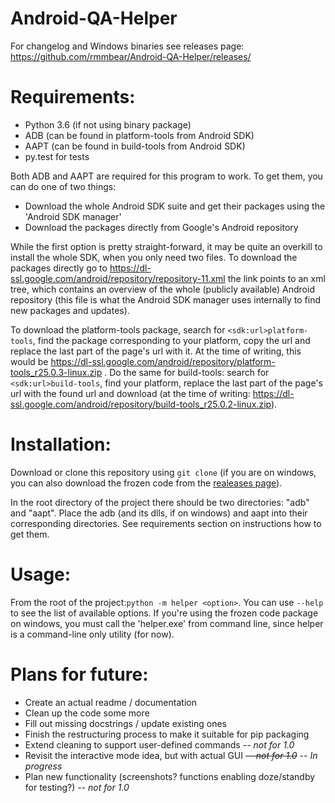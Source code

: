# Android-QA-Helper
For changelog and Windows binaries see releases page: https://github.com/rmmbear/Android-QA-Helper/releases/

# Requirements:
- Python 3.6 (if not using binary package)
- ADB (can be found in platform-tools from Android SDK)
- AAPT (can be found in build-tools from Android SDK)
- py.test for tests

Both ADB and AAPT are required for this program to work. To get them, you can do one of two things:
- Download the whole Android SDK suite and get their packages using the 'Android SDK manager'
- Download the packages directly from Google's Android repository

While the first option is pretty straight-forward, it may be quite an overkill to install the whole SDK, when you only need two files. To download the packages directly go to https://dl-ssl.google.com/android/repository/repository-11.xml the link points to an xml tree, which contains an overview of the whole (publicly available) Android repository (this file is what the Android SDK manager uses internally to find new packages and updates).

To download the platform-tools package, search for ```<sdk:url>platform-tools```, find the package corresponding to your platform, copy the url and replace the last part of the page's url with it. At the time of writing, this would be https://dl-ssl.google.com/android/repository/platform-tools_r25.0.3-linux.zip .
Do the same for build-tools: search for ```<sdk:url>build-tools```, find your platform, replace the last part of the page's url with the found url and download (at the time of writing: https://dl-ssl.google.com/android/repository/build-tools_r25.0.2-linux.zip).

# Installation:
Download or clone this repository using ```git clone``` (if you are on windows, you can also download the frozen code from the [realeases page](https://github.com/rmmbear/Android-QA-Helper/releases)).

In the root directory of the project there should be two directories: "adb" and "aapt". Place the adb (and its dlls, if on windows) and aapt into their corresponding directories. See requirements section on instructions how to get them.

# Usage:
From the root of the project:```python -m helper <option>```. You can use ```--help``` to see the list of available options.
If you're using the frozen code package on windows, you must call the 'helper.exe' from command line, since helper is a command-line only utility (for now). 

# Plans for future:
- Create an actual readme / documentation
- Clean up the code some more
- Fill out missing docstrings / update existing ones
- Finish the restructuring process to make it suitable for pip packaging
- Extend cleaning to support user-defined commands *-- not for 1.0*
- Revisit the interactive mode idea, but with actual GUI ~~*-- not for 1.0*~~ *-- In progress*
- Plan new functionality (screenshots? functions enabling doze/standby for testing?) *-- not for 1.0*

